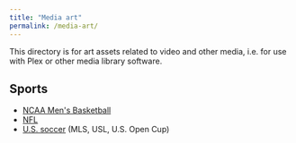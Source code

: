 ```yaml
---
title: "Media art"
permalink: /media-art/
---
```

This directory is for art assets related to video and other media, i.e. for use with Plex or other media library software.

## Sports
* [NCAA Men's Basketball](sports/ncaa-mens-basketball/)
* [NFL](sports/nfl/)
* [U.S. soccer](sports/us-soccer/) (MLS, USL, U.S. Open Cup)
